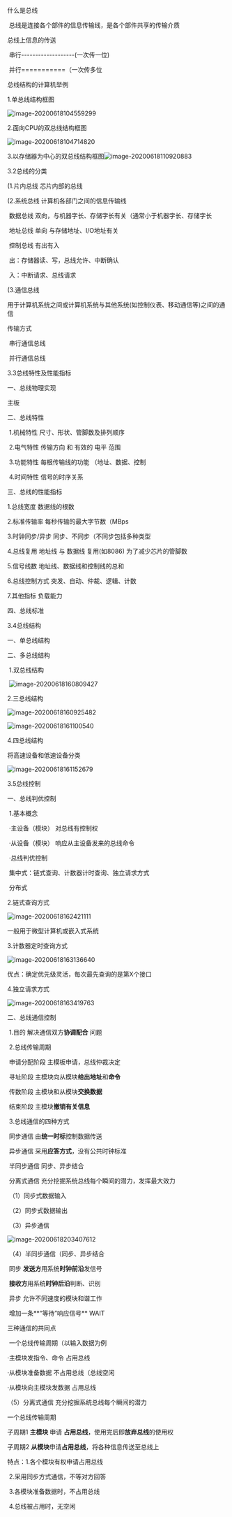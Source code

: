 什么是总线

​	总线是连接各个部件的信息传输线，是各个部件共享的传输介质

总线上信息的传送

​	串行-------------------(一次传一位)

​	并行===========（一次传多位

总线结构的计算机举例

1.单总线结构框图

![image-20200618104559299](C:\Users\86182\AppData\Roaming\Typora\typora-user-images\image-20200618104559299.png)

2.面向CPU的双总线结构框图

![image-20200618104714820](C:\Users\86182\AppData\Roaming\Typora\typora-user-images\image-20200618104714820.png)

3.以存储器为中心的双总线结构框图![image-20200618110920883](C:\Users\86182\AppData\Roaming\Typora\typora-user-images\image-20200618110920883.png)



3.2总线的分类

(1.片内总线	芯片内部的总线

(2.系统总线	计算机各部门之间的信息传输线

​	数据总线	双向，与机器字长、存储字长有关（通常小于机器字长、存储字长

​	地址总线	单向 与存储地址、I/O地址有关

​	控制总线	有出有入

​						出：存储器读、写，总线允许、中断确认

​						入：中断请求、总线请求

(3.通信总线

​	用于计算机系统之间或计算机系统与其他系统(如控制仪表、移动通信等)之间的通信

传输方式

​	串行通信总线

​	并行通信总线



3.3总线特性及性能指标

一、总线物理实现

主板

二、总线特性

​	1.机械特性	尺寸、形状、管脚数及排列顺序

​	2.电气特性	传输方向 和 有效的 电平 范围

​	3.功能特性	每根传输线的功能	（地址、数据、控制

​	4.时间特性	信号的时序关系

三、总线的性能指标

1.总线宽度	数据线的根数

2.标准传输率	每秒传输的最大字节数（MBps

3.时钟同步/异步	同步、不同步（不同步包括多种类型

4.总线复用	地址线 与 数据线 复用(如8086)	为了减少芯片的管脚数

5.信号线数	地址线、数据线和控制线的总和

6.总线控制方式	突发、自动、仲裁、逻辑、计数

7.其他指标	负载能力

四、总线标准



3.4总线结构

一、单总线结构

二、多总线结构

​	1.双总线结构

​	![image-20200618160809427](C:\Users\86182\AppData\Roaming\Typora\typora-user-images\image-20200618160809427.png)

2.三总线结构

![image-20200618160925482](C:\Users\86182\AppData\Roaming\Typora\typora-user-images\image-20200618160925482.png)

![image-20200618161100540](C:\Users\86182\AppData\Roaming\Typora\typora-user-images\image-20200618161100540.png)

4.四总线结构

将高速设备和低速设备分类

![image-20200618161152679](C:\Users\86182\AppData\Roaming\Typora\typora-user-images\image-20200618161152679.png)

3.5总线控制

一、总线判优控制

​	1.基本概念

​		·主设备（模块）	对总线有控制权

​		·从设备（模块）	响应从主设备发来的总线命令

​		·总线判优控制	

​									集中式：链式查询、计数器计时查询、独立请求方式

​									分布式

2.链式查询方式

![image-20200618162421111](C:\Users\86182\AppData\Roaming\Typora\typora-user-images\image-20200618162421111.png)

一般用于微型计算机或嵌入式系统



3.计数器定时查询方式

![image-20200618163136640](C:\Users\86182\AppData\Roaming\Typora\typora-user-images\image-20200618163136640.png)

优点：确定优先级灵活，每次最先查询的是第X个接口



4.独立请求方式

![image-20200618163419763](C:\Users\86182\AppData\Roaming\Typora\typora-user-images\image-20200618163419763.png)



二、总线通信控制

​	1.目的	解决通信双方**协调配合** 问题

​	2.总线传输周期

​		申请分配阶段	主模板申请，总线仲裁决定

​		寻址阶段	主模块向从模块**给出地址**和**命令**

​		传数阶段	主模块和从模块**交换数据**

​		结束阶段	主模块**撤销有关信息**

​	3.总线通信的四种方式

​		同步通信	由**统一时标**控制数据传送

​		异步通信	采用**应答方式**，没有公共时钟标准

​		半同步通信	同步、异步结合

​		分离式通信	充分挖掘系统总线每个瞬间的潜力，发挥最大效力

​	（1）同步式数据输入

​	（2）同步式数据输出

​	（3）异步通信

![image-20200618203407612](C:\Users\86182\AppData\Roaming\Typora\typora-user-images\image-20200618203407612.png)

​	（4）半同步通信（同步、异步结合

​		同步 **发送方**用系统**时钟前沿**发信号

​		**接收方**用系统**时钟后沿**判断、识别

​		异步 允许不同速度的模块和谐工作

​			增加一条**“等待”响应信号** 	WAIT

三种通信的共同点

​	一个总线传输周期（以输入数据为例

·主模块发指令、命令 	占用总线

·从模块准备数据		不占用总线（总线空闲

·从模块向主模块发数据	占用总线 



（5）分离式通信	充分挖掘系统总线每个瞬间的潜力

一个总线传输周期

子周期1	**主模块** 申请  **占用总线**，使用完后即**放弃总线**的使用权

子周期2	**从模块**申请**占用总线**，将各种信息传送至总线上

特点：1.各个模块有权申请占用总线

​			2.采用同步方式通信，不等对方回答

​			3.各模块准备数据时，不占用总线

​			4.总线被占用时，无空闲